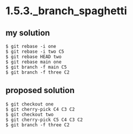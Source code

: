 # 1.5.3._branch_spaghetti

## my solution

```
$ git rebase -i one
$ git rebase -i two C5
$ git rebase HEAD two
$ git rebase main one
$ git branch -f main C5
$ git branch -f three C2
```

## proposed solution

```
$ git checkout one
$ git cherry-pick C4 C3 C2
$ git checkout two
$ git cherry-pick C5 C4 C3 C2
$ git branch -f three C2
```
